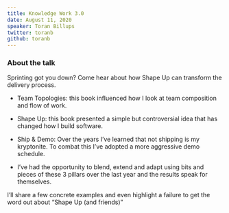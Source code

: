```yaml
---
title: Knowledge Work 3.0
date: August 11, 2020
speaker: Toran Billups
twitter: toranb
github: toranb
---
```


### About the talk

Sprinting got you down? Come hear about how Shape Up can transform the delivery process.

- Team Topologies: this book influenced how I look at team composition and flow of work.

- Shape Up: this book presented a simple but controversial idea that has changed how I build software.

- Ship & Demo: Over the years I’ve learned that not shipping is my kryptonite. To combat this I’ve adopted a more aggressive demo schedule.

- I’ve had the opportunity to blend, extend and adapt using bits and pieces of these 3 pillars over the last year and the results speak for themselves.

I’ll share a few concrete examples and even highlight a failure to get the word out about “Shape Up (and friends)”
